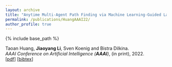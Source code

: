 ```yaml
---
layout: archive
title: "Anytime Multi-Agent Path Finding via Machine Learning-Guided Large Neighborhood Search"
permalink: /publications/HuangAAAI22/
author_profile: true
---
```


{% include base_path %}

Taoan Huang, **Jiaoyang Li**, Sven Koenig and Bistra Dilkina.       
<i>AAAI Conference on Artificial Intelligence (**AAAI**)</i>, (in print), 2022.  
[[pdf](https://jiaoyang-li.github.io/files/2022-AAAI-2.pdf)]
[<a href="javascript:void(0)" onclick="(function(target, id) { if ($('#' + id).css('display') == 'block') { $('#' + id).hide('fast'); $(target).text('bibtex') } else { $('#' + id).show('fast'); $(target).text('bibtex▲') } })(this, 'bibtex-HuangAAAI22');">bibtex</a>]
<div id="bibtex-HuangAAAI22" style="display:none">
<pre>@inproceedings{HuangAAAI22,
  author    = {Taoan Huang and Jiaoyang Li and Sven Koenig and Bistra Dilkina},
  title     = {Anytime Multi-Agent Path Finding via Machine Learning-Guided Large Neighborhood Search},
  booktitle = {Proceedings of the 36th AAAI Conference on Artificial Intelligence (AAAI)},
  year      = {2022}
}
</pre></div>